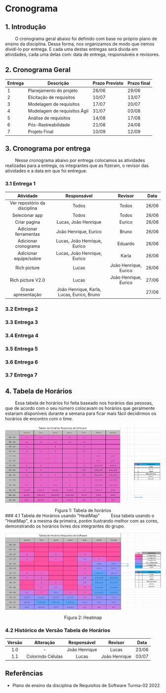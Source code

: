 # Cronograma

## 1. Introdução
&emsp;&emsp; O cronograma geral abaixo foi definido com base no próprio plano de ensino da disciplina. Dessa forma, nos organizamos de modo que iremos dividí-lo por entrega. E cada uma destas entregas será divida em atividades, cada uma delas com: data de entrega, responsáveis e revisores.

## 2. Cronograma Geral

<center>

| Entrega | Descrição                    | Prazo Previsto | Prazo final |
|---------|------------------------------|----------------|-------------|
|    1    |    Planejamento do projeto   |      26/06     |    29/06    |
|    2    |   Elicitação de requisitos   |      10/07     |    13/07    |
|    3    |    Modelagem de requisitos   |      17/07     |    20/07    |
|    4    | Modelagem de requisitos Ágil |      31/07     |    03/08    |
|    5    |     Análise de requisitos    |      14/08     |    17/08    |
|    6    |      Pós-Rastreabilidade     |      21/08     |    24/08    |
|    7    |         Projeto Final        |      10/09     |    12/09    |

</center>

## 3. Cronograma por entrega
&emsp;&emsp; Nesse cronograma abaixo por entrega colocamos as atividades realizadas para a entrega, os integrantes que as fizeram, o revisor das atividades e a data em que foi entregue. 
### 3.1 Entrega 1

<center>

|           Atividade          |          Responsável                 |    Revisor            |  Data |
|:----------------------------:|:------------------------------------:|:---------------------:|:-----:|
| Ver repostório da disciplina |             Todos                    |       Todos                | 26/06 |
|        Selecionar app        |             Todos                    |       Todos                | 26/06 |
|         Criar pagina         |     Lucas, João Henrique             |  Eurico                    | 26/06 |
|     Adicionar ferramentas    |     João Henrique, Eurico            |       Bruno                 | 26/06 |
|     Adicionar cronograma     |     Lucas, João Henrique, Eurico     |       Eduardo                | 26/06 |
|    Adicionar equipe/sobre    |     Lucas, João Henrique, Eurico     |       Karla                | 26/06 |
|         Rich picture         |             Lucas                    |    João Henrique, Eurico      | 26/06 |
|       Rich picture V2.0      |             Lucas                    | João Henrique, Eurico | 27/06 |
|      Gravar apresentação     |   João Henrique, Karla, Lucas, Eurico, Bruno  |                       | 27/06 |

</center>

### 3.2 Entrega 2

### 3.3 Entrega 3

### 3.4 Entrega 4

### 3.5 Entrega 5

### 3.6 Entrega 6

### 3.7 Entrega 7

## 4. Tabela de Horários
&emsp;&emsp; Essa tabela de horários foi feita baseado nos horários das pessoas, que de acordo com o seu número colocavam os horários que geralmente estariam disponíveis durante a semana para ficar mais fácil decidirmos os horários de encontro com o time.

![Tabela de horários](../assets/membros/horarios.png)
<center>
Figura 1: Tabela de horários
</center>
### 4.1 Tabela de Horários usando "HeatMap"
&emsp;&emsp; Essa tabela usando o "HeatMap", é a mesma da primeira, porém ilustrando melhor com as cores, demonstrando os horários livres dos integrantes do grupo.

![HeatMap](../assets/membros/horariosV2.PNG)

<center>
Figura 2: Heatmap
</center>

### 4.2 Histórico de Versão Tabela de Horários

| Versão |     Alteração     |  Responsável  |    Revisor    |  Data |
|:------:|:-----------------:|:-------------:|:-------------:|:-----:|
|   1.0  |         -         | João Henrique |     Lucas     | 23/06 |
|   1.1  | Colorindo Células |     Lucas     | João Henrique | 03/07 |

## Referências
- Plano de ensino da disciplina de Requisitos de Software Turma-02 2022
